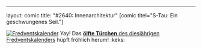 ---
layout: comic
title: "#2640: Innenarchitektur"
[comic titel="S-Tau: Ein geschwungenes Seil."]

<a href="http://www.fonflatter.de/der-fetzige-fredventskalender-2012" title="Der fetzige Fredventskalender"><img src="http://www.fonflatter.de/adv12/fredventskalender_banner.png" alt="Fredventskalender" /></a>
Yay! Das <a href="http://www.fonflatter.de/2012/12/11/das-11-turchen-2/"><strong>ölfte Türchen</strong> des diesjährigen Fredventskalenders</a> hüpft fröhlich herum!
:keks:
